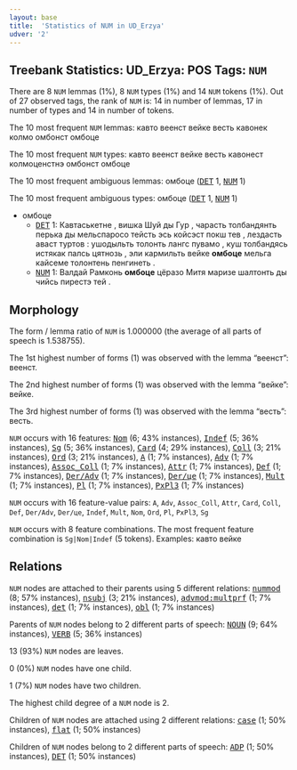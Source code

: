 ```yaml
---
layout: base
title:  'Statistics of NUM in UD_Erzya'
udver: '2'
---
```


## Treebank Statistics: UD_Erzya: POS Tags: `NUM`

There are 8 `NUM` lemmas (1%), 8 `NUM` types (1%) and 14 `NUM` tokens (1%).
Out of 27 observed tags, the rank of `NUM` is: 14 in number of lemmas, 17 in number of types and 14 in number of tokens.

The 10 most frequent `NUM` lemmas: кавто веенст вейке весть кавонек колмо омбонст омбоце

The 10 most frequent `NUM` types:  кавто веенст вейке весть кавонест колмоценстнэ омбонст омбоце

The 10 most frequent ambiguous lemmas: омбоце (<tt><a href="myv-pos-DET.html">DET</a></tt> 1, <tt><a href="myv-pos-NUM.html">NUM</a></tt> 1)

The 10 most frequent ambiguous types:  омбоце (<tt><a href="myv-pos-DET.html">DET</a></tt> 1, <tt><a href="myv-pos-NUM.html">NUM</a></tt> 1)


* омбоце
  * <tt><a href="myv-pos-DET.html">DET</a></tt> 1: Кавтаськетне , вишка Шуй ды Гур , чарасть толбандянть перька ды мельспаросо тейсть эсь койсэст покш тев , лездасть аваст туртов : ушодыльть толонть лангс пувамо , куш толбандясь истякак палсь цятнозь , эли кармильть вейке <b>омбоце</b> мельга кайсеме толонтень пенгинеть .
  * <tt><a href="myv-pos-NUM.html">NUM</a></tt> 1: Валдай Рамконь <b>омбоце</b> цёразо Митя маризе шалтонть ды чийсь пирестэ тей .

## Morphology

The form / lemma ratio of `NUM` is 1.000000 (the average of all parts of speech is 1.538755).

The 1st highest number of forms (1) was observed with the lemma “веенст”: веенст.

The 2nd highest number of forms (1) was observed with the lemma “вейке”: вейке.

The 3rd highest number of forms (1) was observed with the lemma “весть”: весть.

`NUM` occurs with 16 features: <tt><a href="myv-feat-Nom.html">Nom</a></tt> (6; 43% instances), <tt><a href="myv-feat-Indef.html">Indef</a></tt> (5; 36% instances), <tt><a href="myv-feat-Sg.html">Sg</a></tt> (5; 36% instances), <tt><a href="myv-feat-Card.html">Card</a></tt> (4; 29% instances), <tt><a href="myv-feat-Coll.html">Coll</a></tt> (3; 21% instances), <tt><a href="myv-feat-Ord.html">Ord</a></tt> (3; 21% instances), <tt><a href="myv-feat-A.html">A</a></tt> (1; 7% instances), <tt><a href="myv-feat-Adv.html">Adv</a></tt> (1; 7% instances), <tt><a href="myv-feat-Assoc_Coll.html">Assoc_Coll</a></tt> (1; 7% instances), <tt><a href="myv-feat-Attr.html">Attr</a></tt> (1; 7% instances), <tt><a href="myv-feat-Def.html">Def</a></tt> (1; 7% instances), <tt><a href="myv-feat-Der/Adv.html">Der/Adv</a></tt> (1; 7% instances), <tt><a href="myv-feat-Der/це.html">Der/це</a></tt> (1; 7% instances), <tt><a href="myv-feat-Mult.html">Mult</a></tt> (1; 7% instances), <tt><a href="myv-feat-Pl.html">Pl</a></tt> (1; 7% instances), <tt><a href="myv-feat-PxPl3.html">PxPl3</a></tt> (1; 7% instances)

`NUM` occurs with 16 feature-value pairs: `A`, `Adv`, `Assoc_Coll`, `Attr`, `Card`, `Coll`, `Def`, `Der/Adv`, `Der/це`, `Indef`, `Mult`, `Nom`, `Ord`, `Pl`, `PxPl3`, `Sg`

`NUM` occurs with 8 feature combinations.
The most frequent feature combination is `Sg|Nom|Indef` (5 tokens).
Examples: кавто вейке


## Relations

`NUM` nodes are attached to their parents using 5 different relations: <tt><a href="myv-dep-nummod.html">nummod</a></tt> (8; 57% instances), <tt><a href="myv-dep-nsubj.html">nsubj</a></tt> (3; 21% instances), <tt><a href="myv-dep-advmod-multprf.html">advmod:multprf</a></tt> (1; 7% instances), <tt><a href="myv-dep-det.html">det</a></tt> (1; 7% instances), <tt><a href="myv-dep-obl.html">obl</a></tt> (1; 7% instances)

Parents of `NUM` nodes belong to 2 different parts of speech: <tt><a href="myv-pos-NOUN.html">NOUN</a></tt> (9; 64% instances), <tt><a href="myv-pos-VERB.html">VERB</a></tt> (5; 36% instances)

13 (93%) `NUM` nodes are leaves.

0 (0%) `NUM` nodes have one child.

1 (7%) `NUM` nodes have two children.

The highest child degree of a `NUM` node is 2.

Children of `NUM` nodes are attached using 2 different relations: <tt><a href="myv-dep-case.html">case</a></tt> (1; 50% instances), <tt><a href="myv-dep-flat.html">flat</a></tt> (1; 50% instances)

Children of `NUM` nodes belong to 2 different parts of speech: <tt><a href="myv-pos-ADP.html">ADP</a></tt> (1; 50% instances), <tt><a href="myv-pos-DET.html">DET</a></tt> (1; 50% instances)

